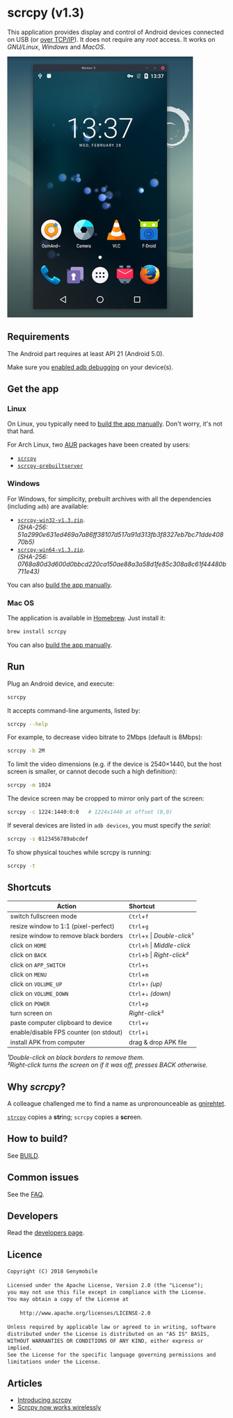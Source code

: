 # scrcpy (v1.3)

This application provides display and control of Android devices connected on
USB (or [over TCP/IP][article-tcpip]). It does not require any _root_ access.
It works on _GNU/Linux_, _Windows_ and _MacOS_.

![screenshot](assets/screenshot-debian-600.jpg)


## Requirements

The Android part requires at least API 21 (Android 5.0).

Make sure you [enabled adb debugging][enable-adb] on your device(s).

[enable-adb]: https://developer.android.com/studio/command-line/adb.html#Enabling


## Get the app


### Linux

On Linux, you typically need to [build the app manually][BUILD]. Don't worry,
it's not that hard.

For Arch Linux, two [AUR] packages have been created by users:

 - [`scrcpy`](https://aur.archlinux.org/packages/scrcpy/)
 - [`scrcpy-prebuiltserver`](https://aur.archlinux.org/packages/scrcpy-prebuiltserver/)

[AUR]: https://wiki.archlinux.org/index.php/Arch_User_Repository


### Windows

For Windows, for simplicity, prebuilt archives with all the dependencies
(including `adb`) are available:

 - [`scrcpy-win32-v1.3.zip`][direct-win32].  
   _(SHA-256: 51a2990e631ed469a7a86ff38107d517a91d313fb3f8327eb7bc71dde40870b5)_
 - [`scrcpy-win64-v1.3.zip`][direct-win64].  
   _(SHA-256: 0768a80d3d600d0bbcd220ca150ae88a3a58d1fe85c308a8c61f44480b711e43)_

[direct-win32]: https://github.com/Genymobile/scrcpy/releases/download/v1.3/scrcpy-win32-v1.3.zip
[direct-win64]: https://github.com/Genymobile/scrcpy/releases/download/v1.3/scrcpy-win64-v1.3.zip

You can also [build the app manually][BUILD].


### Mac OS

The application is available in [Homebrew]. Just install it:

[Homebrew]: https://brew.sh/

```bash
brew install scrcpy
```

You can also [build the app manually][BUILD].


## Run

Plug an Android device, and execute:

```bash
scrcpy
```

It accepts command-line arguments, listed by:

```bash
scrcpy --help
```

For example, to decrease video bitrate to 2Mbps (default is 8Mbps):

```bash
scrcpy -b 2M
```

To limit the video dimensions (e.g. if the device is 2540×1440, but the host
screen is smaller, or cannot decode such a high definition):

```bash
scrcpy -m 1024
```

The device screen may be cropped to mirror only part of the screen:

```bash
scrcpy -c 1224:1440:0:0   # 1224x1440 at offset (0,0)
```

If several devices are listed in `adb devices`, you must specify the _serial_:

```bash
scrcpy -s 0123456789abcdef
```

To show physical touches while scrcpy is running:

```bash
scrcpy -t
```

## Shortcuts

 | Action                                 |   Shortcut                    |
 | -------------------------------------- |:----------------------------  |
 | switch fullscreen mode                 | `Ctrl`+`f`                    |
 | resize window to 1:1 (pixel-perfect)   | `Ctrl`+`g`                    |
 | resize window to remove black borders  | `Ctrl`+`x` \| _Double-click¹_ |
 | click on `HOME`                        | `Ctrl`+`h` \| _Middle-click_  |
 | click on `BACK`                        | `Ctrl`+`b` \| _Right-click²_  |
 | click on `APP_SWITCH`                  | `Ctrl`+`s`                    |
 | click on `MENU`                        | `Ctrl`+`m`                    |
 | click on `VOLUME_UP`                   | `Ctrl`+`↑` _(up)_             |
 | click on `VOLUME_DOWN`                 | `Ctrl`+`↓` _(down)_           |
 | click on `POWER`                       | `Ctrl`+`p`                    |
 | turn screen on                         | _Right-click²_                |
 | paste computer clipboard to device     | `Ctrl`+`v`                    |
 | enable/disable FPS counter (on stdout) | `Ctrl`+`i`                    |
 | install APK from computer              | drag & drop APK file          |

_¹Double-click on black borders to remove them._  
_²Right-click turns the screen on if it was off, presses BACK otherwise._


## Why _scrcpy_?

A colleague challenged me to find a name as unpronounceable as [gnirehtet].

[`strcpy`] copies a **str**ing; `scrcpy` copies a **scr**een.

[gnirehtet]: https://github.com/Genymobile/gnirehtet
[`strcpy`]: http://man7.org/linux/man-pages/man3/strcpy.3.html


## How to build?

See [BUILD].

[BUILD]: BUILD.md


## Common issues

See the [FAQ](FAQ.md).


## Developers

Read the [developers page].

[developers page]: DEVELOP.md


## Licence

    Copyright (C) 2018 Genymobile

    Licensed under the Apache License, Version 2.0 (the "License");
    you may not use this file except in compliance with the License.
    You may obtain a copy of the License at

        http://www.apache.org/licenses/LICENSE-2.0

    Unless required by applicable law or agreed to in writing, software
    distributed under the License is distributed on an "AS IS" BASIS,
    WITHOUT WARRANTIES OR CONDITIONS OF ANY KIND, either express or implied.
    See the License for the specific language governing permissions and
    limitations under the License.

## Articles

- [Introducing scrcpy][article-intro]
- [Scrcpy now works wirelessly][article-tcpip]

[article-intro]: https://blog.rom1v.com/2018/03/introducing-scrcpy/
[article-tcpip]: https://www.genymotion.com/blog/open-source-project-scrcpy-now-works-wirelessly/
